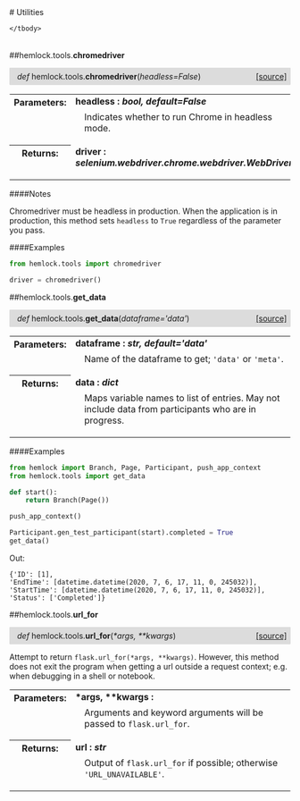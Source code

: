 <script src="https://cdn.mathjax.org/mathjax/latest/MathJax.js?config=TeX-AMS-MML_HTMLorMML" type="text/javascript"></script>

<link rel="stylesheet" href="https://assets.readthedocs.org/static/css/readthedocs-doc-embed.css" type="text/css" />

<style>
    a.src-href {
        float: right;
    }
    p.attr {
        margin-top: 0.5em;
        margin-left: 1em;
    }
    p.func-header {
        background-color: gainsboro;
        border-radius: 0.1em;
        padding: 0.5em;
        padding-left: 1em;
    }
    table.field-table {
        border-radius: 0.1em
    }
</style># Utilities

<table class="docutils field-list field-table" frame="void" rules="none">
    <col class="field-name" />
    <col class="field-body" />
    <tbody valign="top">
        
    </tbody>
</table>



##hemlock.tools.**chromedriver**

<p class="func-header">
    <i>def</i> hemlock.tools.<b>chromedriver</b>(<i>headless=False</i>) <a class="src-href" target="_blank" href="https://github.com/dsbowen/hemlock/blob/master/hemlock/tools/utils.py#L9">[source]</a>
</p>



<table class="docutils field-list field-table" frame="void" rules="none">
    <col class="field-name" />
    <col class="field-body" />
    <tbody valign="top">
        <tr class="field">
    <th class="field-name"><b>Parameters:</b></td>
    <td class="field-body" width="100%"><b>headless : <i>bool, default=False</i></b>
<p class="attr">
    Indicates whether to run Chrome in headless mode.
</p></td>
</tr>
<tr class="field">
    <th class="field-name"><b>Returns:</b></td>
    <td class="field-body" width="100%"><b>driver : <i>selenium.webdriver.chrome.webdriver.WebDriver</i></b>
<p class="attr">
    
</p></td>
</tr>
    </tbody>
</table>

####Notes

Chromedriver must be headless in production. When the application is in
production, this method sets `headless` to `True` regardless of the
parameter you pass.

####Examples

```python
from hemlock.tools import chromedriver

driver = chromedriver()
```

##hemlock.tools.**get_data**

<p class="func-header">
    <i>def</i> hemlock.tools.<b>get_data</b>(<i>dataframe='data'</i>) <a class="src-href" target="_blank" href="https://github.com/dsbowen/hemlock/blob/master/hemlock/tools/utils.py#L47">[source]</a>
</p>



<table class="docutils field-list field-table" frame="void" rules="none">
    <col class="field-name" />
    <col class="field-body" />
    <tbody valign="top">
        <tr class="field">
    <th class="field-name"><b>Parameters:</b></td>
    <td class="field-body" width="100%"><b>dataframe : <i>str, default='data'</i></b>
<p class="attr">
    Name of the dataframe to get; <code>'data'</code> or <code>'meta'</code>.
</p></td>
</tr>
<tr class="field">
    <th class="field-name"><b>Returns:</b></td>
    <td class="field-body" width="100%"><b>data : <i>dict</i></b>
<p class="attr">
    Maps variable names to list of entries. May not include data from participants who are in progress.
</p></td>
</tr>
    </tbody>
</table>

####Examples

```python
from hemlock import Branch, Page, Participant, push_app_context
from hemlock.tools import get_data

def start():
    return Branch(Page())

push_app_context()

Participant.gen_test_participant(start).completed = True
get_data()
```

Out:

```
{'ID': [1],
'EndTime': [datetime.datetime(2020, 7, 6, 17, 11, 0, 245032)],
'StartTime': [datetime.datetime(2020, 7, 6, 17, 11, 0, 245032)],
'Status': ['Completed']}
```

##hemlock.tools.**url_for**

<p class="func-header">
    <i>def</i> hemlock.tools.<b>url_for</b>(<i>*args, **kwargs</i>) <a class="src-href" target="_blank" href="https://github.com/dsbowen/hemlock/blob/master/hemlock/tools/utils.py#L87">[source]</a>
</p>

Attempt to return `flask.url_for(*args, **kwargs)`. However, this method
does not exit the program when getting a url outside a request context;
e.g. when debugging in a shell or notebook.

<table class="docutils field-list field-table" frame="void" rules="none">
    <col class="field-name" />
    <col class="field-body" />
    <tbody valign="top">
        <tr class="field">
    <th class="field-name"><b>Parameters:</b></td>
    <td class="field-body" width="100%"><b>*args, **kwargs : <i></i></b>
<p class="attr">
    Arguments and keyword arguments will be passed to <code>flask.url_for</code>.
</p></td>
</tr>
<tr class="field">
    <th class="field-name"><b>Returns:</b></td>
    <td class="field-body" width="100%"><b>url : <i>str</i></b>
<p class="attr">
    Output of <code>flask.url_for</code> if possible; otherwise <code>'URL_UNAVAILABLE'</code>.
</p></td>
</tr>
    </tbody>
</table>

